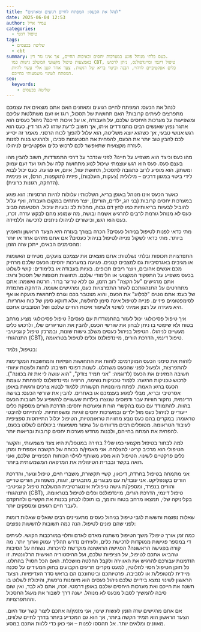 ```yaml
---
title: "לנהל את הכעס: המפתח לחיים רגועים ומאוזנים"
date: 2025-06-04 12:53
author: עמיר אייל
categories:
  - טיפול רגשי
tags:
  - שליטה בכעסים
  - cbt
summary: כעס בלתי מנוהל פוגע במערכות יחסים ובאיכות החיים, אך אינו גזר דין.
  באמצעות טיפול מקצועי המשלב גישות כמו CBT, טיפול דינמי ומיינדפולנס, ניתן לרכוש
  כלים אפקטיביים לזיהוי, הבנה וביטוי בריא של רגשות. צעד אחד קטן אליי עשוי להיות
  המפתח לשינוי משמעותי בחייכם.
seo:
  keywords:
    - שליטה בכעסים
---
```

לנהל את הכעס: המפתח לחיים רגועים ומאוזנים
האם אתם מוצאים את עצמכם מתפרצים לעיתים קרובות? האם תחושות של תסכול, רוגז או זעם משתלטות עליכם ומשפיעות על מערכות היחסים שלכם, על העבודה, או על איכות חייכם? ניהול כעסים הוא אתגר נפוץ שאנשים רבים מתמודדים איתו, אך חשוב לדעת שזהו לא גזר דין. כעס הוא רגש אנושי טבעי, אך כשהוא יוצא משליטה, הוא עלול להפוך לכוח הרסני. מאמר זה יסייע לכם להבין טוב יותר את הכעס, להפחית את הסטיגמות סביבו, ולהרגיש בנוח לפנות לעזרה מקצועית שתאפשר לכם לרכוש כלים אפקטיביים לניהולו.

מהו כעס וכיצד הוא משפיע על חיינו?
לפני שנדבר על דרכי התמודדות, חשוב להבין מהו בעצם כעס. כעס הוא רגש עוצמתי שיכול לנוע מתחושה קלה של רוגז ועד זעם עמוק ומשתק. הוא מופיע לרוב כתגובה לתסכול, תחושת עוול, איום, או פגיעה. כעס יכול לבוא לידי ביטוי במגוון דרכים – מילולית (צעקות, העלבות), פיזית (תוקפנות, הרס), או פנימית (הדחקה, רגזנות כרונית).

כאשר הכעס אינו מנוהל באופן בריא, השלכותיו עלולות להיות הרסניות: הוא פוגע במערכות יחסים קרובות (בני זוג, ילדים, הורים), יוצר מתחים במקום העבודה, ואף עלול להוביל לבעיות בריאותיות כמו לחץ דם גבוה, מחלות לב ובעיות עיכול. הסטיגמה סביב כעס לא מנוהל גורמת לרבים להרגיש אשמה ובושה, מה שמונע מהם לבקש עזרה. זכרו, כעס הוא רגש, וכישורים לניהולו ניתנים לרכישה וללמידה.

מתי כדאי לפנות לטיפול בניהול כעסים?
הכרה בצורך בעזרה היא הצעד הראשון והאמיץ ביותר. מתי כדאי לשקול פנייה לטיפול בניהול כעסים? אם אתם מזהים אחד או יותר מהסימנים הבאים, ייתכן שזה הזמן:

התפרצויות תכופות ובלתי נשלטות: אתם מוצאים את עצמכם צועקים, מטיחים האשמות או מגיבים באגרסיביות גם למצבים קטנים.
פגיעה במערכות יחסים: הכעס שלכם מרחיק מכם אנשים אהובים, ויוצר ריבים תכופים.
בעיות בעבודה או בלימודים: קושי לשלוט בכעס משפיע על התפקוד המקצועי או הלימודי שלכם.
תחושות תכופות של תסכול ורוגז: אתם מרגישים "על הקצה" רוב הזמן, גם ללא טריגר ברור.
חרטה ואשמה: אתם מתחרטים על התנהגותכם לאחר התפרצויות כעס, ומרגישים אשמה.
הדחקה מתמדת של כעס: אתם נוטים "לבלוע" את הכעס, והוא מצטבר בכם וגורם לתחושת מועקה או אף לסימפטומים פיזיים.
פנייה לטיפול אינה סימן לחולשה, אלא דווקא סימן של כוח ואחריות. היא מעידה על רצון אמיתי לשינוי ולשיפור איכות החיים שלכם ושל הסובבים אתכם.

איך טיפול פסיכולוגי יכול לעזור בהתמודדות עם כעסים?
טיפול פסיכולוגי מציע מרחב בטוח ולא שיפוטי בו ניתן לבחון את שורשי הכעס, להבין את הטריגרים שלו, ולרכוש כלים מעשיים לניהולו. הטיפול בניהול כעסים משלב גישות שונות, ובמרכזן טיפול קוגניטיבי התנהגותי (CBT), טיפול דינמי, הדרכת הורים, מיינדפולנס וכלים לטיפול בטראומה.

בטיפול, נלמד:

לזהות את סימני הכעס המוקדמים: לזהות את התחושות הפיזיות והמחשבות המקדימות להתפרצות, ולפעול לפני שהכעס משתלט.
לשנות דפוסי חשיבה: לזהות ולשנות עיוותי חשיבה המזינים את הכעס (לדוגמה: "אני תמיד צודק", "הוא עושה לי את זה בכוונה").
לרכוש טכניקות הרגעה: ללמוד טכניקות נשימה, הרפיה ומיינדפולנס להפחתת עוצמת הכעס ברגע האמת.
לפתח מיומנויות תקשורת: ללמוד לבטא צרכים ורגשות באופן אסרטיבי ובריא, מבלי לפגוע בעצמכם או באחרים.
להבין את שורשי הכעס: בגישה הדינמית, נחקור חוויות עבר ודפוסים שנוצרו בילדות שעשויים להשפיע על תגובות הכעס בהווה.
להתמודד עם כעס בהקשרי הורות ומערכות יחסים: הדרכת הורים מספקת כלים ייעודיים לניהול כעס מול ילדים ובמערכות יחסים זוגיות ומשפחתיות.
להתייחס להיבטי טראומה: במקרים בהם כעס נובע מחוויות טראומטיות, הטיפול יכלול התייחסות ספציפית לעיבוד הטראומה.
מטופלים רבים מדווחים על שיפור משמעותי ביכולתם לשלוט בכעס, להפחית את המתח בחייהם, ולבנות מחדש מערכות יחסים קרובות ובריאות יותר.

למה לבחור בטיפול מקצועי כמו שלי?
בחירה במטפל/ת היא צעד משמעותי, והקשר הטיפולי הוא מרכיב קריטי להצלחה. אני מאמין/ה בכוחה של הקשבה אמפתית ומתן כלים פרקטיים לשינוי. הטיפול הוא מסע משותף לגילוי הכוחות הפנימיים שלכם, ואני רואה בקשר ובברית הטיפולית את המרפאה המשמעותית ביותר.

אני מתמחה בטיפול בחרדה, דיכאון, קשיי תקשורת, משברי חיים, טיפול ונוער, והדרכת הורים בקונפליקט. אני עובד/ת עם מבוגרים, מתבגרים, זוגות, משפחות, הורים טריים והורים בנפרד, ומספק/ת גישה טיפולית אינטגרטיבית המשלבת טיפול קוגניטיבי התנהגותי (CBT), טיפול דינמי, הדרכת הורים, מיינדפולנס וכלים לטיפול בטראומה. בקליניקה שלי, תמצאו מרחב בטוח ותומך, בו תוכלו לבחון בכנות את הקשיים ולהתקדם לעבר חיים רגועים ומספקים יותר.

שאלות נפוצות וחששות לגבי טיפול בניהול כעסים
מתעניינים רבים שואלים שאלות דומות לפני שהם פונים לטיפול. הנה כמה תשובות לחששות נפוצים:

כמה זמן אורך טיפול? משך הטיפול משתנה מאדם לאדם ותלוי במורכבות הקושי. לעיתים די במספר פגישות ממוקדות לרכישת כלים, ולעיתים נדרש תהליך עמוק וארוך יותר.
מה קורה בפגישה הראשונה? הפגישה הראשונה מוקדשת להיכרות. נשוחח על הסיבות שהביאו אתכם לטיפול, על הציפיות שלכם, ועל ההיסטוריה האישית הרלוונטית. זו הזדמנות עבורכם להרגיש את האווירה ולקבל החלטה מושכלת.
האם הכל חסוי? בהחלט. כל תוכן הטיפול חסוי לחלוטין, למעט מקרים חריגים הקבועים בחוק המעידים על סכנה מיידית למטופל/ת או לסביבה. פרטיותכם וביטחונכם הם בראש סדר העדיפויות.
הצעד הראשון לשינוי נמצא בידיים שלכם
ניהול כעסים הוא מיומנות נרכשת, והיכולת לשלוט בו תשנה את חייכם ואת מערכות היחסים שלכם באופן דרמטי. זכרו, אתם לא לבד, ואין שום סיבה להמשיך לסבול מכעס לא מנוהל. ישנה דרך לשבור את מעגל התסכול וההתפרצויות.

אם אתם מרגישים שזה הזמן לעשות שינוי, אני מזמין/ה אתכם ליצור קשר עוד היום. הצעד הראשון הוא תמיד הקשה ביותר, אך הוא גם המכריע ביותר בדרך לחיים שלווים, מאוזנים ומלאים יותר. אל תהססו לפנות – אני כאן כדי ללוות אתכם במסע.
